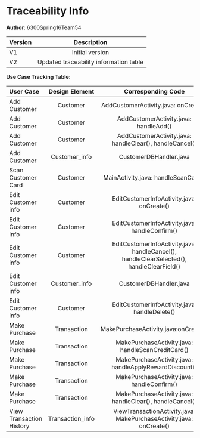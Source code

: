 # Traceability Info

**Author**: 6300Spring16Team54 

| Version | Description     |
| --------|:---------------:|
| V1      | Initial version |
| V2      | Updated traceability information table |


**Use Case Tracking Table:**

|  User Case | Design Element | Corresponding Code | Test Cases |
| :---------------|:---------------:|:---------------:|:---------------:|
| Add Customer | Customer | AddCustomerActivity.java: onCreate()| TC001_Add_Customer |
| Add Customer | Customer | AddCustomerActivity.java: handleAdd()| TC002_Add_Customer to TC004_Add_Customer |
| Add Customer | Customer | AddCustomerActivity.java: handleClear(), handleCancel() | TC005_Add_Customer |
| Add Customer | Customer_info | CustomerDBHandler.java | TC006_Add_Customer |
| Scan Customer Card | Customer | MainActivity.java: handleScanCard()| TC007_Scan_Customer_Card to TC008_Scan_Customer_Card |
| Edit Customer info | Customer | EditCustomerInfoActivity.java: onCreate() | TC009_Edit_Customer_Info to TC010_Edit_Customer_Info|
| Edit Customer info | Customer | EditCustomerInfoActivity.java: handleConfirm() | TC010_Edit_Customer_Info to TC012_Edit_Customer_Info|
| Edit Customer info | Customer | EditCustomerInfoActivity.java: handleCancel(), handleClearSelected(), handleClearField() | TC013_Edit_Customer_Info|
| Edit Customer info | Customer_info | CustomerDBHandler.java | TC014_Edit_Customer_Info |
| Edit Customer info | Customer | EditCustomerInfoActivity.java: handleDelete() | TC015_Edit_Customer_Info |
| Make Purchase | Transaction | MakePurchaseActivity.java:onCreate() | TC018_Make_Purchase , TC035_Make_Purchase|
| Make Purchase | Transaction | MakePurchaseActivity.java: handleScanCreditCard() | TC019_Make_Purchase to TC024_Make_Purchase |
| Make Purchase | Transaction | MakePurchaseActivity.java: handleApplyRewardDiscount() | TC025_Make_Purchase to TC030_Make_Purchase | 
| Make Purchase | Transaction | MakePurchaseActivity.java: handleConfirm() | TC031_Make_Purchase to TC033_Make_Purchase |
| Make Purchase | Transaction | MakePurchaseActivity.java: handleClear(), handleCancel() | TC034_Make_Purchase |
| View Transaction History | Transaction_info | ViewTransactionActivity.java,  MakePurchaseActivity.java: onCreate() | TC038_View_Transaction_History | 

